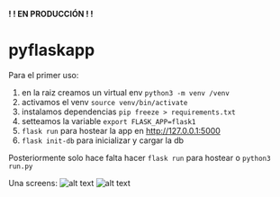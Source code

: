 **! ! EN PRODUCCIÓN ! !**

# pyflaskapp

Para el primer uso: 
1. en la raiz creamos un virtual env `python3 -m venv /venv`
2. activamos el venv `source venv/bin/activate`
3. instalamos dependencias `pip freeze > requirements.txt`
4. setteamos la variable `export FLASK_APP=flask1`
5. `flask run` para hostear la app en http://127.0.0.1:5000
6. `flask init-db` para inicializar y cargar la db

Posteriormente solo hace falta hacer `flask run` para hostear o `python3 run.py`

Una screens:
![alt text](https://i.ibb.co/M2LJ83d/11.png)
![alt text](https://i.ibb.co/qWxDMsM/22.png)
